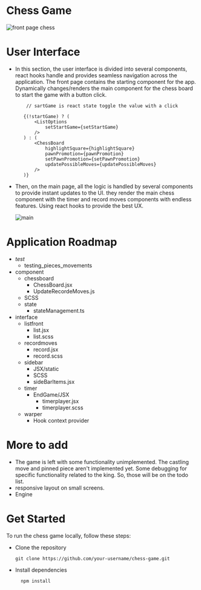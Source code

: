 
# Chess Game

  ![front page chess](https://github.com/gani1000/ChessGame/assets/107857762/63011f0d-0a1d-4d08-8c35-b43aef5b4d26)
     
# User Interface

   - In this section, the user interface is divided into several components, react hooks handle and provides seamless navigation 
       across the application. The front page contains the starting component for the app. Dynamically changes/renders the main component
       for the chess board to start the game with a button click.

             // sartGame is react state toggle the value with a click
     
            {(!startGame) ? (
                <ListOptions 
                    setStartGame={setStartGame}
                />
            ) : (
                <ChessBoard 
                    highlightSquare={highlightSquare}
                    pawnPromotion={pawnPromotion}
                    setPawnPromotion={setPawnPromotion}
                    updatePossibleMoves={updatePossibleMoves}
                />
            )}

- Then, on the main page, all the logic is handled by several components to provide instant updates to the UI.
    they render the main chess component with the timer and record moves components with endless features. Using react hooks
    to provide the best UX.
    
    ![main](https://github.com/gani1000/ChessGame/assets/107857762/79860080-c2c5-4be5-a755-d4816456773d)

# Application Roadmap
- _test_
  - testing_pieces_movements
- component
  - chessboard
    - ChessBoard.jsx
    - UpdateRecordeMoves.js
  - SCSS
  - state
    - stateManagement.ts
- interface
  - listfront
    - list.jsx
    - list.scss
  - recordmoves
    - record.jsx
    - record.scss
  - sidebar
    - JSX/static
    - SCSS
    - sideBarItems.jsx
  - timer
    - EndGame/JSX
      - timerplayer.jsx
      - timerplayer.scss
  - warper
    - Hook context provider


# More to add

- The game is left with some functionality unimplemented. The castling move and pinned piece aren't implemented yet.
  Some debugging for specific functionality related to the king.
    So, those will be on the todo list.
- responsive layout on small screens. 
- Engine

# Get Started

To run the chess game locally, follow these steps:

* Clone the repository 

      git clone https://github.com/your-username/chess-game.git
  
* Install dependencies

        npm install
